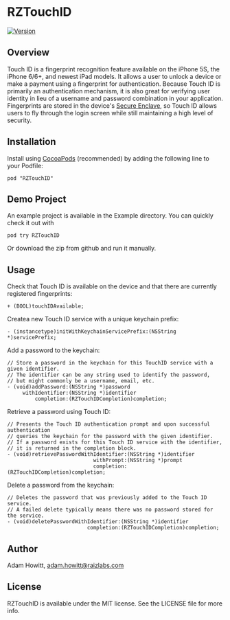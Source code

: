 # RZTouchID

[![Version](https://img.shields.io/cocoapods/v/RZTouchID.svg?style=flat)](http://cocoadocs.org/docsets/RZTouchID)

## Overview
Touch ID is a fingerprint recognition feature available on the iPhone 5S, the iPhone 6/6+, and newest iPad models. It allows a user to unlock a device or make a payment using a fingerprint for authentication. Because Touch ID is primarily an authentication mechanism, it is also great for verifying user identity in lieu of a username and password combination in your application. Fingerprints are stored in the device's [Secure Enclave](http://support.apple.com/en-us/HT5949), so Touch ID allows users to fly through the login screen while still maintaining a high level of security.

## Installation
Install using [CocoaPods](http://cocoapods.org) (recommended) by adding the following line to your Podfile:

`pod "RZTouchID"`

## Demo Project
An example project is available in the Example directory. You can quickly check it out with

`pod try RZTouchID`

Or download the zip from github and run it manually.

## Usage
Check that Touch ID is available on the device and that there are currently registered fingerprints:

`+ (BOOL)touchIDAvailable;`

Createa new Touch ID service with a unique keychain prefix:

`- (instancetype)initWithKeychainServicePrefix:(NSString *)servicePrefix;`

Add a password to the keychain:
``` obj-c
// Store a password in the keychain for this TouchID service with a given identifier. 
// The identifier can be any string used to identify the password, 
// but might commonly be a username, email, etc.
- (void)addPassword:(NSString *)password 
     withIdentifier:(NSString *)identifier 
         completion:(RZTouchIDCompletion)completion;
```

Retrieve a password using Touch ID:
``` obj-c 
// Presents the Touch ID authentication prompt and upon successful authentication
// queries the keychain for the password with the given identifier. 
// If a password exists for this Touch ID service with the identifier,
// it is returned in the completion block.
- (void)retrievePasswordWithIdentifier:(NSString *)identifier
                            withPrompt:(NSString *)prompt
                            completion:(RZTouchIDCompletion)completion;
```

Delete a password from the keychain:
``` obj-c
// Deletes the password that was previously added to the Touch ID service.
// A failed delete typically means there was no password stored for the service.
- (void)deletePasswordWithIdentifier:(NSString *)identifier
                          completion:(RZTouchIDCompletion)completion;
```

## Author
Adam Howitt, adam.howitt@raizlabs.com

## License
RZTouchID is available under the MIT license. See the LICENSE file for more info.
